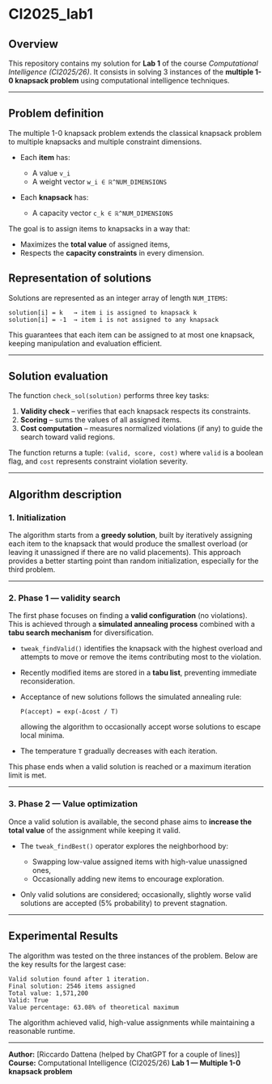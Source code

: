 # CI2025_lab1

## Overview

This repository contains my solution for **Lab 1** of the course *Computational Intelligence (CI2025/26)*.
It consists in solving 3 instances of the **multiple 1-0 knapsack problem** using computational intelligence techniques.

---

## Problem definition

The multiple 1-0 knapsack problem extends the classical knapsack problem to multiple knapsacks and multiple constraint dimensions.

* Each **item** has:

  * A value `v_i`
  * A weight vector `w_i ∈ ℝ^NUM_DIMENSIONS`
* Each **knapsack** has:

  * A capacity vector `c_k ∈ ℝ^NUM_DIMENSIONS`

The goal is to assign items to knapsacks in a way that:

* Maximizes the **total value** of assigned items,
* Respects the **capacity constraints** in every dimension.


## Representation of solutions

Solutions are represented as an integer array of length `NUM_ITEMS`:

```
solution[i] = k   → item i is assigned to knapsack k
solution[i] = -1  → item i is not assigned to any knapsack
```

This guarantees that each item can be assigned to at most one knapsack, keeping manipulation and evaluation efficient.

---

## Solution evaluation

The function `check_sol(solution)` performs three key tasks:

1. **Validity check** – verifies that each knapsack respects its constraints.
2. **Scoring** – sums the values of all assigned items.
3. **Cost computation** – measures normalized violations (if any) to guide the search toward valid regions.

The function returns a tuple:
`(valid, score, cost)`
where `valid` is a boolean flag, and `cost` represents constraint violation severity.

---

## Algorithm description

### 1. Initialization

The algorithm starts from a **greedy solution**, built by iteratively assigning each item to the knapsack that would produce the smallest overload (or leaving it unassigned if there are no valid placements).
This approach provides a better starting point than random initialization, especially for the third problem.

---

### 2. Phase 1 — validity search

The first phase focuses on finding a **valid configuration** (no violations).
This is achieved through a **simulated annealing process** combined with a **tabu search mechanism** for diversification.

* `tweak_findValid()` identifies the knapsack with the highest overload and attempts to move or remove the items contributing most to the violation.
* Recently modified items are stored in a **tabu list**, preventing immediate reconsideration.
* Acceptance of new solutions follows the simulated annealing rule:

  ```
  P(accept) = exp(-Δcost / T)
  ```

  allowing the algorithm to occasionally accept worse solutions to escape local minima.
* The temperature `T` gradually decreases with each iteration.

This phase ends when a valid solution is reached or a maximum iteration limit is met.

---

### 3. Phase 2 — Value optimization

Once a valid solution is available, the second phase aims to **increase the total value** of the assignment while keeping it valid.

* The `tweak_findBest()` operator explores the neighborhood by:

  * Swapping low-value assigned items with high-value unassigned ones,
  * Occasionally adding new items to encourage exploration.
* Only valid solutions are considered; occasionally, slightly worse valid solutions are accepted (5% probability) to prevent stagnation.

---

## Experimental Results

The algorithm was tested on the three instances of the problem.
Below are the key results for the largest case:

```
Valid solution found after 1 iteration.
Final solution: 2546 items assigned
Total value: 1,571,200
Valid: True
Value percentage: 63.08% of theoretical maximum
```

The algorithm achieved valid, high-value assignments while maintaining a reasonable runtime.

---

**Author:** [Riccardo Dattena (helped by ChatGPT for a couple of lines)]
**Course:** Computational Intelligence (CI2025/26)
**Lab 1 — Multiple 1-0 knapsack problem**
